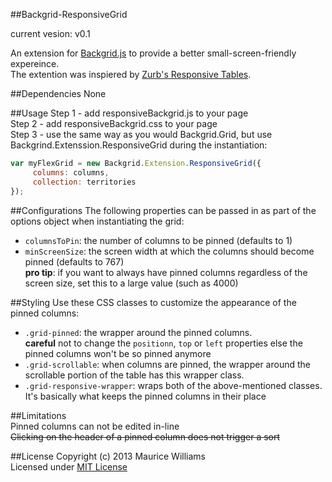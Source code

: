 ##Backgrid-ResponsiveGrid

current vesion: v0.1

An extension for [Backgrid.js](http://backgridjs.com/) to provide a better small-screen-friendly expereince.  
The extention was inspiered by [Zurb's Responsive Tables](http://zurb.com/playground/responsive-tables).


##Dependencies
None

##Usage
Step 1 - add responsiveBackgrid.js to your page  
Step 2 - add responsiveBackgrid.css to your page  
Step 3 - use the same way as you would Backgrid.Grid, but use Backgrind.Extenssion.ResponsiveGrid during the instantiation:  
```javascript
var myFlexGrid = new Backgrid.Extension.ResponsiveGrid({
     columns: columns,
     collection: territories
});
```

##Configurations
The following properties can be passed in as part of the options object when instantiating the grid:
  - ```columnsToPin```: the number of columns to be pinned (defaults to 1)
  - ```minScreenSize```: the screen width at which the columns should become pinned (defaults to 767)  
    **pro tip**: if you want to always have pinned columns regardless of the screen size, set this to a large value (such as 4000)

##Styling
Use these CSS classes to customize the appearance of the pinned columns:
  - ```.grid-pinned```: the wrapper around the pinned columns.   
    **careful** not to change the ```positionn```, ```top``` or ```left``` properties else the pinned columns won't be so pinned anymore
  - ```.grid-scrollable```: when columns are pinned, the wrapper around the scrollable portion of the table has this wrapper class.
  - ```.grid-responsive-wrapper```: wraps both of the above-mentioned classes. It's basically what keeps the pinned columns in their place

##Limitations  
Pinned columns can not be edited in-line  
~~Clicking on the header of a pinned column does not trigger a sort~~


##License
Copyright (c) 2013 Maurice Williams  
Licensed under [MIT License](LICENSE-MIT)
